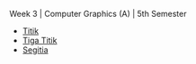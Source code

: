 Week 3 | Computer Graphics (A) | 5th Semester

* [Titik](https://cg2021a.github.io/menggambar-primitif-putukrisna6/menggambar-titik/)
* [Tiga Titik](https://cg2021a.github.io/menggambar-primitif-putukrisna6/menggambar-tiga-titik/)
* [Segitia](https://cg2021a.github.io/menggambar-primitif-putukrisna6/menggambar-segitiga/)

